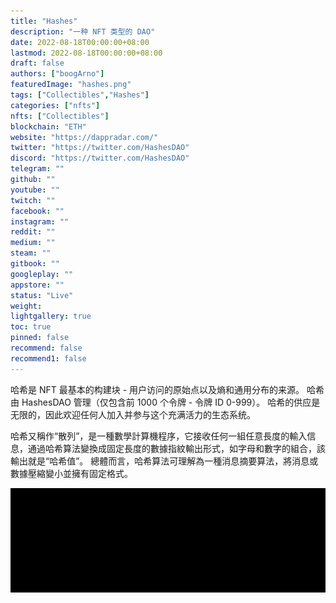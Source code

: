 ```yaml
---
title: "Hashes"
description: "一种 NFT 类型的 DAO"
date: 2022-08-18T00:00:00+08:00
lastmod: 2022-08-18T00:00:00+08:00
draft: false
authors: ["boogArno"]
featuredImage: "hashes.png"
tags: ["Collectibles","Hashes"]
categories: ["nfts"]
nfts: ["Collectibles"]
blockchain: "ETH"
website: "https://dappradar.com/"
twitter: "https://twitter.com/HashesDAO"
discord: "https://twitter.com/HashesDAO"
telegram: ""
github: ""
youtube: ""
twitch: ""
facebook: ""
instagram: ""
reddit: ""
medium: ""
steam: ""
gitbook: ""
googleplay: ""
appstore: ""
status: "Live"
weight: 
lightgallery: true
toc: true
pinned: false
recommend: false
recommend1: false
---
```

哈希是 NFT 最基本的构建块 - 用户访问的原始点以及熵和通用分布的来源。
哈希由 HashesDAO 管理（仅包含前 1000 个令牌 - 令牌 ID 0-999）。 哈希的供应是无限的，因此欢迎任何人加入并参与这个充满活力的生态系统。

哈希又稱作“散列”，是一種數學計算機程序，它接收任何一組任意長度的輸入信息，通過哈希算法變換成固定長度的數據指紋輸出形式，如字母和數字的組合，該輸出就是“哈希值”。 總體而言，哈希算法可理解為一種消息摘要算法，將消息或數據壓縮變小並擁有固定格式。

![1080x360](1080x360.jpg)
